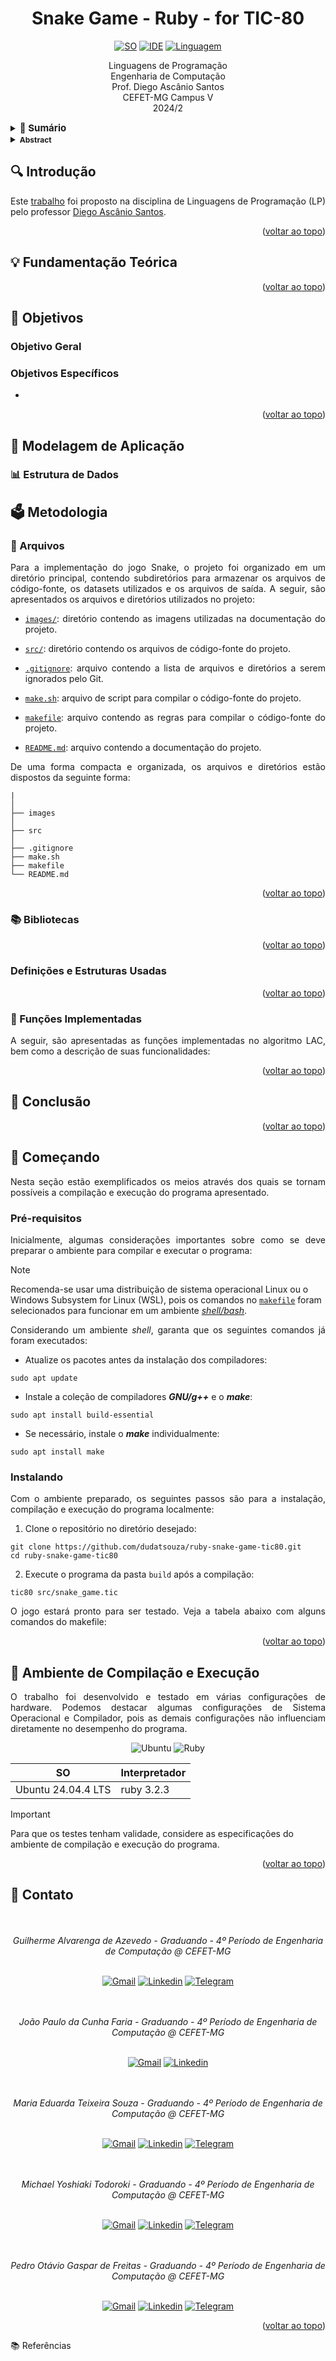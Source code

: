 <a name="readme-topo"></a>

<h1 align='center'>
  Snake Game - Ruby - for TIC-80
</h1>

<div align='center'>

[![SO][Ubuntu-badge]][Ubuntu-url]
[![IDE][vscode-badge]][vscode-url]
[![Linguagem][ruby-badge]][ruby-url]

Linguagens de Programação <br>
Engenharia de Computação <br>
Prof. Diego Ascânio Santos <br>
CEFET-MG Campus V <br>
2024/2  
</div>

<details>
  <summary>
  <b style='font-size: 15px'>
    📑 Sumário
  </b>
  </summary>
  <ol>
    <li><a href="#-introdução">🔍 Introdução</a></li>
    <li>
      <a href="#-fundamentação-teórica">💡 Fundamentação Teórica</a>
    </li>
    <li>
      <a href="#-objetivos">🎯 Objetivos</a>
      <ul>
        <li><a href='#objetivo-geral'>Objetivo Geral</a></li>
        <li><a href='#objetivos-específicos'>Objetivos Específicos</a></li>
      </ul>
    </li>
    <li>
      <a href="#-modelagem-de-aplicação">🔬 Modelagem de Aplicação</a>
      <ul>
        <li><a href='#-estrutura-de-dados'>Estrutura de Dados</a></li>
      </ul>
    </li>
    <li>
      <a href="#%EF%B8%8F-metodologia">🗳️ Metodologia</a>
      <ul>
        <li><a href='#-arquivos'>Arquivos</a></li>
        <li><a href='#-bibliotecas'>Bibliotecas</a></li>
        <li><a href='#definições-e-estruturas-usadas'>Definições e Estruturas Usadas</a></li>
        <li><a href='#-funções-implementadas'>Funções Implementadas</a></li>
      </ul>
    </li>
    <li>
      <a href="#-testes-e-análises-dos-resultados">📊 Testes e Análises dos Resultados</a>
    </li>
    <li><a href="#-conclusão">🏁 Conclusão</a></li>
    <li>
      <a href="#-começando">🔨 Começando</a>
      <ul>
        <li><a href="#pré-requisitos">Pré-requisitos</a></li>
        <li><a href="#instalando">Instalando</a></li>
      </ul>
    </li>
    <li><a href="#-ambiente-de-compilação-e-execução">🧪 Ambiente de Compilação e Execução</a></li>
    <li><a href="#-contato">📨 Contato</a></li>
    <li><a href="#referencias">📚 Referências</a></li>
  </ol>
</details>

<details> 
  <summary>
    <b style='font-size: 12px'> Abstract </b>
  </summary>
  🔑 <b>Keywords:</b>
<br>
</details>

## 🔍 Introdução

<div align='justify'>

  Este [trabalho][trabalho-url] foi proposto na disciplina de Linguagens de Programação (LP) pelo professor [Diego Ascânio Santos][github-prof].

</div>

<p align="right">(<a href="#readme-topo">voltar ao topo</a>)</p>

## 💡 Fundamentação Teórica

<div align='justify'>

</div>

<p align="right">(<a href="#readme-topo">voltar ao topo</a>)</p>

## 🎯 Objetivos

<div align="justify">

  ### Objetivo Geral
  
  ### Objetivos Específicos
  -

</div>

<p align="right">(<a href="#readme-topo">voltar ao topo</a>)</p>

## 🔬 Modelagem de Aplicação 

<div aling='justify'>

  ### 📊 Estrutura de Dados

</div>

## 🗳️ Metodologia

<div align="justify">

  ### 📁 Arquivos 

  Para a implementação do jogo Snake, o projeto foi organizado em um diretório principal, contendo subdiretórios para armazenar os arquivos de código-fonte, os datasets utilizados e os arquivos de saída. A seguir, são apresentados os arquivos e diretórios utilizados no projeto:

  - [`images/`](images): diretório contendo as imagens utilizadas na documentação do projeto.

  - [`src/`](src): diretório contendo os arquivos de código-fonte do projeto.

  - [`.gitignore`](.gitignore): arquivo contendo a lista de arquivos e diretórios a serem ignorados pelo Git.
  - [`make.sh`](make.sh): arquivo de script para compilar o código-fonte do projeto.
  - [`makefile`](makefile): arquivo contendo as regras para compilar o código-fonte do projeto.
  - [`README.md`](README.md): arquivo contendo a documentação do projeto.

  De uma forma compacta e organizada, os arquivos e diretórios estão dispostos da seguinte forma:

  ```.
  |
  │
  ├── images
  │
  ├── src
  │
  ├── .gitignore
  ├── make.sh
  ├── makefile
  └── README.md
  ```
  
</div>

<p align="right">(<a href="#readme-topo">voltar ao topo</a>)</p>

### 📚 Bibliotecas

<div align="justify">

  
</div>

<p align="right">(<a href="#readme-topo">voltar ao topo</a>)</p>

### Definições e Estruturas Usadas

<div align="justify">

</div>

<p align="right">(<a href="#readme-topo">voltar ao topo</a>)</p>

### 📝 Funções Implementadas

<div align="justify">

  A seguir, são apresentadas as funções implementadas no algoritmo LAC, bem como a descrição de suas funcionalidades:

</div>

<p align="right">(<a href="#readme-topo">voltar ao topo</a>)</p>

## 🏁 Conclusão

<div  align="justify">

</div>

<p align="right">(<a href="#readme-topo">voltar ao topo</a>)</p>

## 🔨 Começando

<div align="justify">

  Nesta seção estão exemplificados os meios através dos quais se tornam possíveis a compilação e execução do programa apresentado.

</div>

### Pré-requisitos

<div align="justify">

  Inicialmente, algumas considerações importantes sobre como se deve preparar o ambiente para compilar e executar o programa:

</div>

> [!NOTE]
> Recomenda-se usar uma distribuição de sistema operacional Linux ou o Windows Subsystem for Linux (WSL), pois os comandos no [`makefile`][makefile] foram selecionados para funcionar em um ambiente [_shell/bash_][bash-url].

<div align="justify">

  Considerando um ambiente _shell_, garanta que os seguintes comandos já foram executados:
  - Atualize os pacotes antes da instalação dos compiladores:
  ```console
  sudo apt update
  ```
  - Instale a coleção de compiladores ___GNU/g++___ e o ___make___:
  ```console
  sudo apt install build-essential
  ```
  - Se necessário, instale o ___make___ individualmente:
  ```console
  sudo apt install make
  ```

</div>

### Instalando

<div align="justify">
  Com o ambiente preparado, os seguintes passos são para a instalação, compilação e execução do programa localmente:

  1. Clone o repositório no diretório desejado:
  ```console
  git clone https://github.com/dudatsouza/ruby-snake-game-tic80.git
  cd ruby-snake-game-tic80
  ```
  2. Execute o programa da pasta `build` após a compilação:
  ```console
  tic80 src/snake_game.tic
  ```

  O jogo estará pronto para ser testado. Veja a tabela abaixo com alguns comandos do makefile:

</div>

<p align="right">(<a href="#readme-topo">voltar ao topo</a>)</p>

## 🧪 Ambiente de Compilação e Execução

<div align="justify">

  O trabalho foi desenvolvido e testado em várias configurações de hardware. Podemos destacar algumas configurações de Sistema Operacional e Compilador, pois as demais configurações não influenciam diretamente no desempenho do programa.

</div>

<div align='center'>

![Ubuntu][ubuntu-badge]
![Ruby][ruby-badge]

SO | Interpretador
--- | --- 
Ubuntu 24.04.4 LTS | ruby 3.2.3 

</div>

> [!IMPORTANT] 
> Para que os testes tenham validade, considere as especificações
> do ambiente de compilação e execução do programa.

<p align="right">(<a href="#readme-topo">voltar ao topo</a>)</p>

## 📨 Contato

<div align="center">
  <br><br>
     <i>Guilherme Alvarenga de Azevedo - Graduando - 4º Período de Engenharia de Computação @ CEFET-MG</i>
  <br><br>
  
  [![Gmail][gmail-badge]][gmail-autor1]
  [![Linkedin][linkedin-badge]][linkedin-autor1]
  [![Telegram][telegram-badge]][telegram-autor1]
  
  <br><br>
     <i>João Paulo da Cunha Faria - Graduando - 4º Período de Engenharia de Computação @ CEFET-MG</i>
  <br><br>
  
  [![Gmail][gmail-badge]][gmail-autor2]
  [![Linkedin][linkedin-badge]][linkedin-autor2]
  
  <br><br>
     <i>Maria Eduarda Teixeira Souza - Graduando - 4º Período de Engenharia de Computação @ CEFET-MG</i>
  <br><br>
  
  [![Gmail][gmail-badge]][gmail-autor3]
  [![Linkedin][linkedin-badge]][linkedin-autor3]
  [![Telegram][telegram-badge]][telegram-autor3]
  
  <br><br>
     <i>Michael Yoshiaki Todoroki - Graduando - 4º Período de Engenharia de Computação @ CEFET-MG</i>
  <br><br>
  
  [![Gmail][gmail-badge]][gmail-autor4]
  [![Linkedin][linkedin-badge]][linkedin-autor4]
  [![Telegram][telegram-badge]][telegram-autor4]

  <br><br>
     <i>Pedro Otávio Gaspar de Freitas - Graduando - 4º Período de Engenharia de Computação @ CEFET-MG</i>
  <br><br>
  
  [![Gmail][gmail-badge]][gmail-autor5]
  [![Linkedin][linkedin-badge]][linkedin-autor5]
  [![Telegram][telegram-badge]][telegram-autor5]
 

</div>

<p align="right">(<a href="#readme-topo">voltar ao topo</a>)</p>

<a name="referencias">📚 Referências</a>

[^1]:


[vscode-badge]: https://img.shields.io/badge/Visual%20Studio%20Code-0078d7.svg?style=for-the-badge&logo=visual-studio-code&logoColor=white
[vscode-url]: https://code.visualstudio.com/docs/?dv=linux64_deb
[make-badge]: https://img.shields.io/badge/_-MAKEFILE-427819.svg?style=for-the-badge
[make-url]: https://www.gnu.org/software/make/manual/make.html
[ruby-badge]: https://img.shields.io/badge/ruby-%23CC342D.svg?style=for-the-badge&logo=ruby&logoColor=white
[ruby-url]: https://www.ruby-lang.org/en/
[github-prof]: https://github.com/mpiress
[main-ref]: src/main.cpp
[branchAMM-url]: https://github.com/alvarengazv/trabalhosAEDS1/tree/AlgoritmosMinMax
[makefile]: ./makefile
[bash-url]: https://www.hostgator.com.br/blog/o-que-e-bash/
[lenovo-badge]: https://img.shields.io/badge/lenovo%20laptop-E2231A?style=for-the-badge&logo=lenovo&logoColor=white
[ubuntu-badge]: https://img.shields.io/badge/Ubuntu-E95420?style=for-the-badge&logo=ubuntu&logoColor=white
[Ubuntu-url]: https://ubuntu.com/
[ryzen5500-badge]: https://img.shields.io/badge/AMD%20Ryzen_5_5500U-ED1C24?style=for-the-badge&logo=amd&logoColor=white
[ryzen3500-badge]: https://img.shields.io/badge/AMD%20Ryzen_5_3500X-ED1C24?style=for-the-badge&logo=amd&logoColor=white
[windows-badge]: https://img.shields.io/badge/Windows-0078D6?style=for-the-badge&logo=windows&logoColor=white
[gcc-badge]: https://img.shields.io/badge/GCC-5C6EB8?style=for-the-badge&logo=gnu&logoColor=white

[trabalho-url]:https://drive.google.com/file/d/11tvEmPrVSYZFsJzXbcc15Ags8CLRJByU/view?usp=sharing
[grid-search]: https://github.com/alvarengazv/lac-algorithm/tree/grid-search

[linkedin-autor1]: https://www.linkedin.com/in/guilherme-alvarenga-de-azevedo-959474201/
[telegram-autor1]: https://t.me/alvarengazv
[gmail-autor1]: mailto:gui.alvarengas234@gmail.com

[linkedin-autor2]: https://www.linkedin.com/in/jo%C3%A3o-paulo-cunha-faria-219584270/
[gmail-autor2]: mailto:joaopaulofaria98@gmail.com

[linkedin-autor3]: https://www.linkedin.com/in/maria-eduarda-teixeira-souza-2a2b3a254   
[telegram-autor3]: https://t.me/dudat_18
[gmail-autor3]: mailto:dudateixeirasouza@gmail.com

[linkedin-autor4]: https://www.linkedin.com/
[telegram-autor4]: https://t.me/
[gmail-autor4]: mailto:

[linkedin-autor5]: https://www.linkedin.com/
[telegram-autor5]: https://t.me/
[gmail-autor5]: mailto:

[linkedin-badge]: https://img.shields.io/badge/-LinkedIn-0077B5?style=for-the-badge&logo=Linkedin&logoColor=white
[telegram-badge]: https://img.shields.io/badge/Telegram-2CA5E0?style=for-the-badge&logo=telegram&logoColor=white
[gmail-badge]: https://img.shields.io/badge/-Gmail-D14836?style=for-the-badge&logo=Gmail&logoColor=white
